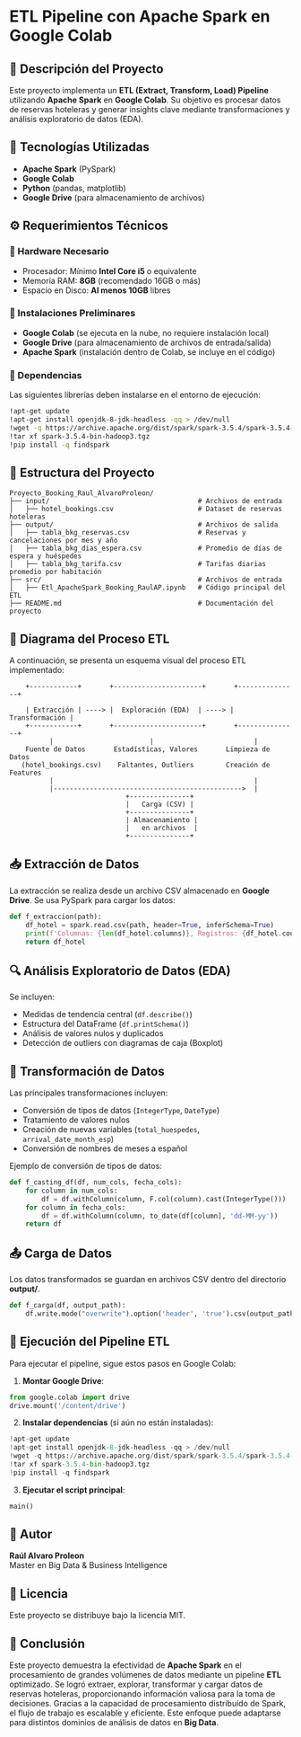 # ETL Pipeline con Apache Spark en Google Colab

## 📌 Descripción del Proyecto
Este proyecto implementa un **ETL (Extract, Transform, Load) Pipeline** utilizando **Apache Spark** en **Google Colab**. Su objetivo es procesar datos de reservas hoteleras y generar insights clave mediante transformaciones y análisis exploratorio de datos (EDA).

## 🚀 Tecnologías Utilizadas
- **Apache Spark** (PySpark)
- **Google Colab**
- **Python** (pandas, matplotlib)
- **Google Drive** (para almacenamiento de archivos)

## ⚙️ Requerimientos Técnicos
### 📌 Hardware Necesario
- Procesador: Mínimo **Intel Core i5** o equivalente
- Memoria RAM: **8GB** (recomendado 16GB o más)
- Espacio en Disco: **Al menos 10GB** libres

### 📌 Instalaciones Preliminares
- **Google Colab** (se ejecuta en la nube, no requiere instalación local)
- **Google Drive** (para almacenamiento de archivos de entrada/salida)
- **Apache Spark** (instalación dentro de Colab, se incluye en el código)

### 📌 Dependencias
Las siguientes librerías deben instalarse en el entorno de ejecución:
```bash
!apt-get update
!apt-get install openjdk-8-jdk-headless -qq > /dev/null
!wget -q https://archive.apache.org/dist/spark/spark-3.5.4/spark-3.5.4-bin-hadoop3.tgz
!tar xf spark-3.5.4-bin-hadoop3.tgz
!pip install -q findspark
```

## 📂 Estructura del Proyecto
```
Proyecto_Booking_Raul_AlvaroProleon/
├── input/                                     # Archivos de entrada
│   ├── hotel_bookings.csv                     # Dataset de reservas hoteleras
├── output/                                    # Archivos de salida
│   ├── tabla_bkg_reservas.csv                 # Reservas y cancelaciones por mes y año
│   ├── tabla_bkg_dias_espera.csv              # Promedio de días de espera y huéspedes
│   ├── tabla_bkg_tarifa.csv                   # Tarifas diarias promedio por habitación
├── src/                                       # Archivos de entrada
│   ├── Etl_ApacheSpark_Booking_RaulAP.ipynb   # Código principal del ETL
├── README.md                                  # Documentación del proyecto
```

## 🔄 Diagrama del Proceso ETL
A continuación, se presenta un esquema visual del proceso ETL implementado:

```
    +------------+       +----------------------+       +---------------+     

    | Extracción | ----> |  Exploración (EDA)  | ----> | Transformación |
    +------------+       +----------------------+       +---------------+
          |                        |                         |
    Fuente de Datos       Estadísticas, Valores       Limpieza de Datos  
   (hotel_bookings.csv)    Faltantes, Outliers        Creación de Features
          |                                                  |
          |----------------------------------------------->  |
                             +---------------+ 
                             |   Carga (CSV) | 
                             +---------------+ 
                             | Almacenamiento | 
                             |   en archivos  |
                             +---------------+
```

## 📥 Extracción de Datos
La extracción se realiza desde un archivo CSV almacenado en **Google Drive**. Se usa PySpark para cargar los datos:
```python
def f_extraccion(path):
    df_hotel = spark.read.csv(path, header=True, inferSchema=True)
    print(f'Columnas: {len(df_hotel.columns)}, Registros: {df_hotel.count()}')
    return df_hotel  
```

## 🔍 Análisis Exploratorio de Datos (EDA)
Se incluyen:
- Medidas de tendencia central (`df.describe()`)
- Estructura del DataFrame (`df.printSchema()`)
- Análisis de valores nulos y duplicados
- Detección de outliers con diagramas de caja (Boxplot)

## 🔄 Transformación de Datos
Las principales transformaciones incluyen:
- Conversión de tipos de datos (`IntegerType`, `DateType`)
- Tratamiento de valores nulos
- Creación de nuevas variables (`total_huespedes`, `arrival_date_month_esp`)
- Conversión de nombres de meses a español

Ejemplo de conversión de tipos de datos:
```python
def f_casting_df(df, num_cols, fecha_cols):
    for column in num_cols:
        df = df.withColumn(column, F.col(column).cast(IntegerType()))
    for column in fecha_cols:
        df = df.withColumn(column, to_date(df[column], 'dd-MM-yy'))
    return df
```

## 📤 Carga de Datos
Los datos transformados se guardan en archivos CSV dentro del directorio **output/**.
```python
def f_carga(df, output_path):
    df.write.mode("overwrite").option('header', 'true').csv(output_path)
```

## 🏁 Ejecución del Pipeline ETL
Para ejecutar el pipeline, sigue estos pasos en Google Colab:
1. **Montar Google Drive**:
```python
from google.colab import drive
drive.mount('/content/drive')
```
2. **Instalar dependencias** (si aún no están instaladas):
```python
!apt-get update
!apt-get install openjdk-8-jdk-headless -qq > /dev/null
!wget -q https://archive.apache.org/dist/spark/spark-3.5.4/spark-3.5.4-bin-hadoop3.tgz
!tar xf spark-3.5.4-bin-hadoop3.tgz
!pip install -q findspark
```
3. **Ejecutar el script principal**:
```python
main()
```

## 📌 Autor
**Raúl Alvaro Proleon**  
Master en Big Data & Business Intelligence  

## 📜 Licencia
Este proyecto se distribuye bajo la licencia MIT.

## 📢 Conclusión
Este proyecto demuestra la efectividad de **Apache Spark** en el procesamiento de grandes volúmenes de datos mediante un pipeline **ETL** optimizado. Se logró extraer, explorar, transformar y cargar datos de reservas hoteleras, proporcionando información valiosa para la toma de decisiones. Gracias a la capacidad de procesamiento distribuido de Spark, el flujo de trabajo es escalable y eficiente. Este enfoque puede adaptarse para distintos dominios de análisis de datos en **Big Data**.

